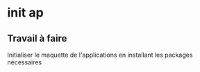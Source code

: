 # init ap

## Travail à faire
Initialiser le maquette de l'applications en installant les packages nécessaires
 